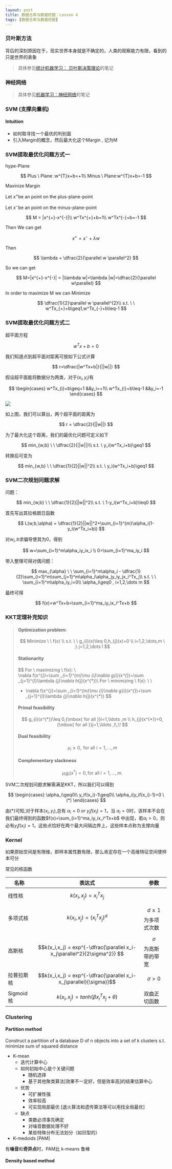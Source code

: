 ```yaml
---
layout: post
title: 数据仓库与数据挖掘：Lesson 4
tags: [数据仓库与数据挖掘]
---
```


### 贝叶斯方法

背后的深刻原因在于，现实世界本身就是不确定的，人类的观察能力有限，看到的只是世界的表象

> 具体参见[统计机器学习： 贝叶斯决策理论](https://zjcode.github.io/blog/2016-09-28/统计机器学习-贝叶斯决策理论/)的笔记

### 神经网络

> 具体参见[机器学习：神经网络](https://zjcode.github.io/blog/2016-08-01/第五章-神经网络/)的笔记


### SVM (支撑向量机)

#### Intuition

- 如何取寻找一个最优的判别面
- 引入Margin的概念，然后最大化这个Margin , 记为M

### SVM提取最优化问题方式一

hype-Plane


$$
Plus  \ Plane :w^{T}x+b=+1\\
Minus \ Plane:w^{T}x+b=-1
$$

Maxinize Margin

Let $x^{+}$be an point on the plus-plane-point

Let $x^{-}$be an point on the minus-plane-point


$$
M = |x^{+}-x^{-}|\\
w^Tx^{+}+b=1\\
w^Tx^{-}+b=-1
$$

Then We can get


$$
x^{+}=x^{-}+\lambda w
$$

Then

$$
\lambda = \dfrac{2}{\parallel w \parallel^2}
$$

So we can get


$$
M=|x^{+}-x^{-}| = |\lambda w|=\lambda |w|=\dfrac{2}{\parallel w\parallel}
$$

In order to maximize M we can Minimize

$$
\dfrac{1}{2}\parallel w \parallel^{2}\\
s.t. \ \ w^Tx_{+}+b\geq1,w^Tx_{-}+b\leq-1
$$

### SVM提取最优化问题方式二

超平面方程

$$
w^Tx+b=0
$$

我们知道点到超平面对距离可按如下公式计算

$$
r=\dfrac{|w^Tx+b|}{||w||}
$$


假设超平面能将数据分为两类，对于$(x_i,y_i)$有

$$
\begin{cases}
w^Tx_{i}+b\geq+1 &&y_i=+1\\
w^Tx_{i}+b\leq-1 &&y_i=-1
\end{cases}
$$

![](http://ww3.sinaimg.cn/large/801b780ajw1f8u9308ptlj20w80mr3zs.jpg)

如上图，我们可以算出，两个超平面的距离为

$$
r  = \dfrac{2}{||w||}
$$

为了最大化这个距离，我们的最优化问题可定义如下

$$
min_{w,b} \ \  \dfrac{2}{||w||}\\
s.t. \ y_i(w^Tx_i+b)\geq1
$$

转换后可变为

$$
min_{w,b} \ \ \dfrac{1}{2}||w||^2\\
s.t. \ y_i(w^Tx_i+b)\geq1
$$

### SVM二次规划问题求解

问题：

$$
min_{w,b} \ \ \dfrac{1}{2}||w||^2\\
s.t. \ 1-y_i(w^Tx_i+b)\leq0
$$

首先写出其拉格朗日函数

$$
L(w,b,\alpha) = \dfrac{1}{2}||w||^2+\sum_{i=1}^{m}\alpha_i(1-y_i(w^Tx_i+b))
$$

对$w_{i},b$求偏导使其为0，得到

$$
w=\sum_{i=1}^m\alpha_iy_ix_i \\
0=\sum_{i=1}^ma_iy_i
$$

带入整理可得对偶问题：

$$
max_{\alpha} \ \  \sum_{i=1}^m\alpha_i - \dfrac{1}{2}\sum_{i=1}^m\sum_{j=1}^m\alpha_i\alpha_jy_iy_jx_i^Tx_j\\
s.t. \ \ \sum_{i=1}^m\alpha_iy_i=0\\
\alpha_i\geq0 , i=1,2,\dots m
$$

 最终可得

$$
f(x)=w^Tx+b=\sum_{i=1}^ma_iy_ix_i^Tx+b
$$

### KKT定理补充知识



> ####  Optimization problem:
>
> $$
> Minimize \ \ f(x) \\
> s.t. \ \ g_{i}(x)\leq 0,h_{j}(x)=0
> \\
> i=1,2,\dots,m  \ ;\  j=1,2,\dots l
> $$
>
> #### Stationarity
>
> $$
> For \  maximizing  \ f(x): \ \
> \nabla f(x^{*})=\sum _{i=1}^{m}\mu _{i}\nabla g_{i}(x^{*})+\sum _{j=1}^{l}\lambda _{j}\nabla h_{j}(x^{*})\\
> For \  minimizing \  f(x): \ \
> - \nabla f(x^{*})=\sum _{i=1}^{m}\mu _{i}\nabla g_{i}(x^{*})+\sum _{j=1}^{l}\lambda _{j}\nabla h_{j}(x^{*})
> $$
>
> #### Primal feasibility
>
> $$
> g_{i}(x^{*})\leq 0,{\mbox{ for all }}i=1,\ldots ,m \\
> h_{j}(x^{*})=0,{\mbox{ for all }}j=1,\ldots ,l\,\!
> $$
>
> #### Dual feasibility
>
> $$
> \mu _{i}\geq 0,{\mbox{ for all }}i=1,\ldots ,m
> $$
>
> #### Complementary slackness
>
> $$
> \mu _{i}g_{i}(x^{*})=0,{\mbox{for all}}\;i=1,\ldots ,m.
> $$
>

SVM二次规划问题求解需满足KKT，所以我们可以得到


$$
\begin{cases}
\alpha_i\geq0\\
y_if(x_i)-1\geq0\\
\alpha_i(y_if(x_i)-1)=0  \  (*)
\end{cases}
$$


由$(*)$可知,对于样本$(x_i,y_i)$,总有 $\alpha_i=0\ or \ y_if(x_i)=1$，当 $\alpha_i=0$时，该样本不会在我们最终得到的函数$f(x)=\sum_{i=1}^ma_iy_ix_i^Tx+b$ 中出现，若$\alpha_i>0$，则必有$y_if(x_i)=1$，这些点恰好在两个最大间隔边界上，这些样本点称为支撑向量


### Kernel

如果原始空间是有限维，即样本属性数有限，那么肯定存在一个高维特征空间使样本可分

常见的核函数

| 名称       | 表达式                                      | 参数                |
| -------- | ---------------------------------------- | ----------------- |
| 线性核      | $$k(x_i,x_j) = x_i^Tx_j$$                |                   |
| 多项式核     | $$k(x_i,x_j) = (x_i^Tx_j)^d$$            | $$d\geq1$$为多项式次数  |
| 高斯核      | $$k(x_i,x_j) = exp^{-\dfrac{\parallel x_i-x_j\parallel^2}{2\sigma^2}} $$ | $$\sigma$$为高斯带的带宽 |
| 拉普拉斯核    | $$k(x_i,x_j) = exp^{-\dfrac{\parallel x_i-x_j\parallel}{\sigma}}$$ | $$\sigma>0$$      |
| Sigmoid核 | $$k(x_i,x_j) = tanh(\beta x_i^Tx_j+\theta)$$ | 双曲正切函数            |

### Clustering

#### Partition method

Construct a partition of a database D of n objects into a set of k clusters s.t. minimize sum of squared distance

- K-mean
  - 迭代计算中心
  - 如何初始中心是个关键问题
    - 随机选择
    - 基于其他聚类算法[效果不一定好，但是效率高]的结果估算中心
  - 优势
    - 可扩展性强
    - 效率较高
    - 可实现局部最优 [退火算法和遗传算法等可以用找全局最优]
  - 缺点
    - 类数必须事先确定
    - 对噪音数据处理不好
    - 某些特殊分布无法划分（如凹型的）
- K-medoids [PAM]

有**噪音**和**奇异点**时，PAM比 k-means 鲁棒

#### Density based method
